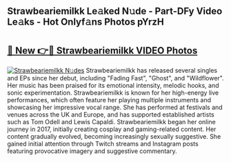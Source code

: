 ## Strawbeariemilkk Le𝚊ked N𝚞de - Part-DFy Video Le𝚊ks - Hot Onlyf𝚊ns Photos pYrzH

# <h2><a href="http://ac38196.deff.icu/?id=Strawbeariemilkk">🔗 New 👉🔴 Strawbeariemilkk VIDEO Photos</a></h2>

[![Strawbeariemilkk N𝚞des](https://i.imgur.com/rIISA9y.gif)](http://ac38196.deff.icu/?id=Strawbeariemilkk)
Strawbeariemilkk has released several singles and EPs since her debut, including "Fading Fast", "Ghost", and "Wildflower". Her music has been praised for its emotional intensity, melodic hooks, and sonic experimentation. Strawbeariemilkk is known for her high-energy live performances, which often feature her playing multiple instruments and showcasing her impressive vocal range. She has performed at festivals and venues across the UK and Europe, and has supported established artists such as Tom Odell and Lewis Capaldi. Strawbeariemilkk began her online journey in 2017, initially creating cosplay and gaming-related content. Her content gradually evolved, becoming increasingly sexually suggestive. She gained initial attention through Twitch streams and Instagram posts featuring provocative imagery and suggestive commentary.
